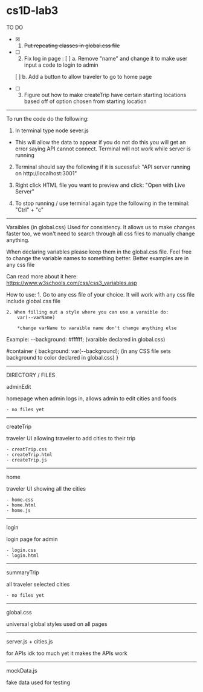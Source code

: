 # cs1D-lab3

TO DO

- [x] 1. ~~Put repeating classes in global.css file~~

- [ ] 2. Fix log in page :
    [ ] a. Remove "name" and change it to make user input a code to login to admin

    [ ] b. Add a button to allow traveler to go to home page 


- [ ] 3. Figure out how to make createTrip have certain starting locations based off of option chosen from starting location

- - - 

To run the code do the following:

1. In terminal type
node sever.js

* This will allow the data to appear if you do not do this you will get an error saying API cannot connect. Terminal will not work while server is running

2. Terminal should say the following if it is sucessful: 
"API server running on http://localhost:3001"

3. Right click HTML file you want to preview and click:
"Open with Live Server"

4. To stop running / use terminal again type the following in the terminal:
"Ctrl" + "c"

- - -

Varaibles (in global.css)
Used for consistency. It allows us to make changes faster too, we won't need to search through all css files to manually change anything.

When declaring variables please keep them in the global.css file. Feel free to change the variable names to something better. Better examples are in any css file

Can read more about it here: https://www.w3schools.com/css/css3_variables.asp

How to use:
    1. Go to any css file of your choice. It will work with any css file include global.css file
    
    2. When filling out a style where you can use a varaible do:
        var(--varName)
    
        *change varName to varaible name don't change anything else

Example:
--background: #ffffff;  (varaible declared in global.css)

#container {
    background: var(--background); (in any CSS file sets background to color declared in global.css)
}

- - -

DIRECTORY / FILES

adminEdit

homepage when admin logs in, allows admin to edit cities and foods

    - no files yet

- - -

createTrip

traveler UI allowing traveler to add cities to their trip

    - creatTrip.css
    - createTrip.html
    - createTrip.js

- - -

home

traveler UI showing all the cities

    - home.css
    - home.html
    - home.js

- - -

login

login page for admin

    - login.css
    - login.html

- - - 

summaryTrip

all traveler selected cities

    - no files yet

- - -

global.css

universal global styles used on all pages

- - -

server.js + cities.js

for APIs idk too much yet it makes the APIs work

- - -

mockData.js

fake data used for testing
